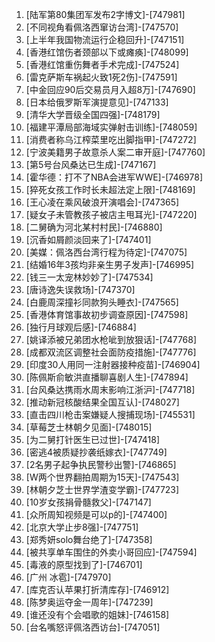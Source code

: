 
1. [陆军第80集团军发布2字博文]-[747981]
1. [不同视角看佩洛西窜访台湾]-[747570]
1. [上半年我国物流运行企稳回升]-[747151]
1. [香港红馆伤者颈部以下或瘫痪]-[748099]
1. [香港红馆重伤舞者手术完成]-[747524]
1. [雷克萨斯车祸起火致1死2伤]-[747591]
1. [中金回应90后交易员月入超8万]-[747690]
1. [日本给俄罗斯军演提意见]-[747133]
1. [清华大学晋级全国四强]-[748179]
1. [福建平潭局部海域实弹射击训练]-[748059]
1. [消费者称乌江榨菜里吃出脚指甲]-[747272]
1. [宁波美籍男子故意杀人案二审开庭]-[747760]
1. [第5号台风桑达已生成]-[747167]
1. [霍华德：打不了NBA会进军WWE]-[746978]
1. [猝死女孩工作时长未超法定上限]-[748169]
1. [王心凌在乘风破浪开演唱会]-[747365]
1. [疑女子未管教孩子被店主甩耳光]-[747220]
1. [二舅确为河北某村村民]-[746880]
1. [沉香如屑颜淡回来了]-[747401]
1. [美媒：佩洛西台湾行程为待定]-[747075]
1. [结婚16年3孩均非亲生男子发声]-[746995]
1. [钱三一太宠林妙妙了]-[747534]
1. [唐诗逸失误救场]-[747370]
1. [白鹿周深撞衫同款狗头睡衣]-[747565]
1. [香港体育馆事故初步调查原因]-[747598]
1. [独行月球观后感]-[746884]
1. [姚译添被兄弟团水枪呲到放狠话]-[747768]
1. [成都双流区调整社会面防疫措施]-[747776]
1. [​印度30人用同一注射器接种疫苗]-[746904]
1. [陈佩斯俞敏洪直播聊喜剧人生]-[747894]
1. [台风桑达携雨水周末影响江浙沪]-[747718]
1. [推动新冠核酸结果全国互认]-[748027]
1. [直击四川枪击案嫌疑人搜捕现场]-[745531]
1. [草莓芝士林朝夕见面]-[748015]
1. [为二舅打针医生已过世]-[747418]
1. [密逃4被质疑抄袭纸嫁衣]-[747749]
1. [2名男子起争执民警秒出警]-[746865]
1. [W两个世界翻拍周期为15天]-[747543]
1. [林朝夕芝士世界学渣变学霸]-[747723]
1. [10岁女孩捐骨髓救父]-[747147]
1. [众所周知视频是可以p的]-[747400]
1. [北京大学止步8强]-[747751]
1. [郑秀妍solo舞台绝了]-[747358]
1. [被共享单车围住的外卖小哥回应]-[747594]
1. [毒液的原型找到了]-[746701]
1. [广州 冰雹]-[747970]
1. [库克否认苹果打折清库存]-[746912]
1. [陈梦奥运夺金一周年]-[747239]
1. [谁还没有个会唱歌的姐妹]-[746158]
1. [台名嘴怒评佩洛西访台]-[747051]